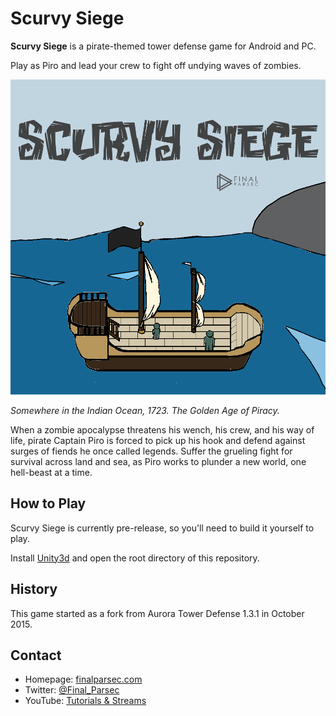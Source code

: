 Scurvy Siege
======
**Scurvy Siege** is a pirate-themed tower defense game for Android and PC.

Play as Piro and lead your crew to fight off undying waves of zombies.

![Corsair Feature Graphic](Art/PirateShipPaintedPromo.png)

*Somewhere in the Indian Ocean, 1723. The Golden Age of Piracy.*

When a zombie apocalypse threatens his wench, his crew, and his way of life, pirate Captain Piro is forced to pick up his hook and defend against surges of fiends he once called legends. Suffer the grueling fight for survival across land and sea, as Piro works to plunder a new world, one hell-beast at a time. 

## How to Play

Scurvy Siege is currently pre-release, so you'll need to build it yourself to play.

Install [Unity3d](https://unity3d.com/) and open the root directory of this repository.

## History

This game started as a fork from Aurora Tower Defense 1.3.1 in October 2015.


## Contact
* Homepage: [finalparsec.com](http://finalparsec.com)
* Twitter: [@Final_Parsec](https://twitter.com/Final_Parsec "@Final_Parsec on twitter")
* YouTube: [Tutorials & Streams](https://www.youtube.com/c/FinalParsec "Final Parsec on Youtube")